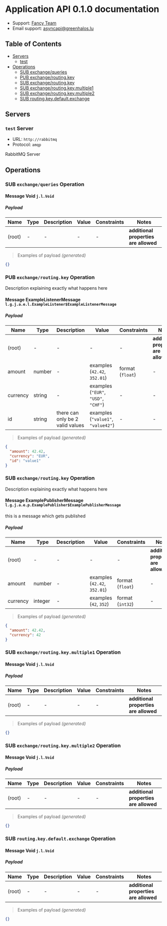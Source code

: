 # Application API 0.1.0 documentation

* Support: [Fancy Team](https://greenhalos.lu)
* Email support: [asyncapi@greenhalos.lu](mailto:asyncapi@greenhalos.lu)


## Table of Contents

* [Servers](#servers)
  * [test](#test-server)
* [Operations](#operations)
  * [SUB exchange/queries](#sub-exchangequeries-operation)
  * [PUB exchange/routing.key](#pub-exchangeroutingkey-operation)
  * [SUB exchange/routing.key](#sub-exchangeroutingkey-operation)
  * [SUB exchange/routing.key.multiple1](#sub-exchangeroutingkeymultiple1-operation)
  * [SUB exchange/routing.key.multiple2](#sub-exchangeroutingkeymultiple2-operation)
  * [SUB routing.key.default.exchange](#sub-routingkeydefaultexchange-operation)

## Servers

### `test` Server

* URL: `http://rabbitmq`
* Protocol: `amqp`

RabbitMQ Server


## Operations

### SUB `exchange/queries` Operation

#### Message Void `j.l.Void`

##### Payload

| Name | Type | Description | Value | Constraints | Notes |
|---|---|---|---|---|---|
| (root) | - | - | - | - | **additional properties are allowed** |

> Examples of payload _(generated)_

```json
{}
```



### PUB `exchange/routing.key` Operation

Description explaining exactly what happens here

#### Message ExampleListenerMessage `l.g.j.a.e.l.ExampleListener$ExampleListenerMessage`

##### Payload

| Name | Type | Description | Value | Constraints | Notes |
|---|---|---|---|---|---|
| (root) | - | - | - | - | **additional properties are allowed** |
| amount | number | - | examples (`42.42`, `352.01`) | format (`float`) | - |
| currency | string | - | examples (`"EUR"`, `"USD"`, `"CHF"`) | - | - |
| id | string | there can only be 2 valid values | examples (`"value1"`, `"value42"`) | - | - |

> Examples of payload _(generated)_

```json
{
  "amount": 42.42,
  "currency": "EUR",
  "id": "value1"
}
```



### SUB `exchange/routing.key` Operation

Description explaining exactly what happens here

#### Message ExamplePublisherMessage `l.g.j.a.e.p.ExamplePublisher$ExamplePublisherMessage`

this is a message which gets published

##### Payload

| Name | Type | Description | Value | Constraints | Notes |
|---|---|---|---|---|---|
| (root) | - | - | - | - | **additional properties are allowed** |
| amount | number | - | examples (`42.42`, `352.01`) | format (`float`) | - |
| currency | integer | - | examples (`42`, `352`) | format (`int32`) | - |

> Examples of payload _(generated)_

```json
{
  "amount": 42.42,
  "currency": 42
}
```



### SUB `exchange/routing.key.multiple1` Operation

#### Message Void `j.l.Void`

##### Payload

| Name | Type | Description | Value | Constraints | Notes |
|---|---|---|---|---|---|
| (root) | - | - | - | - | **additional properties are allowed** |

> Examples of payload _(generated)_

```json
{}
```



### SUB `exchange/routing.key.multiple2` Operation

#### Message Void `j.l.Void`

##### Payload

| Name | Type | Description | Value | Constraints | Notes |
|---|---|---|---|---|---|
| (root) | - | - | - | - | **additional properties are allowed** |

> Examples of payload _(generated)_

```json
{}
```



### SUB `routing.key.default.exchange` Operation

#### Message Void `j.l.Void`

##### Payload

| Name | Type | Description | Value | Constraints | Notes |
|---|---|---|---|---|---|
| (root) | - | - | - | - | **additional properties are allowed** |

> Examples of payload _(generated)_

```json
{}
```



